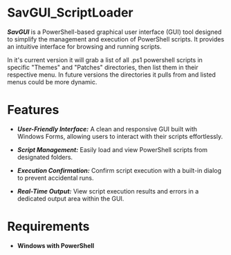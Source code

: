 # SavGUI_ScriptLoader

***SavGUI*** is a PowerShell-based graphical user interface (GUI) tool designed to simplify the management and execution of PowerShell scripts.
It provides an intuitive interface for browsing and running scripts.

In it's current version it will grab a list of all .ps1 powershell scripts in specific "Themes" and "Patches" directories, then list them in their respective menu.
In future versions the directories it pulls from and listed menus could be more dynamic.
# Features
* ***User-Friendly Interface:*** A clean and responsive GUI built with Windows Forms, allowing users to interact with their scripts effortlessly.
  
* ***Script Management:*** Easily load and view PowerShell scripts from designated folders.
  
* ***Execution Confirmation:*** Confirm script execution with a built-in dialog to prevent accidental runs.
  
* ***Real-Time Output:*** View script execution results and errors in a dedicated output area within the GUI.
# Requirements
* **Windows with PowerShell**
